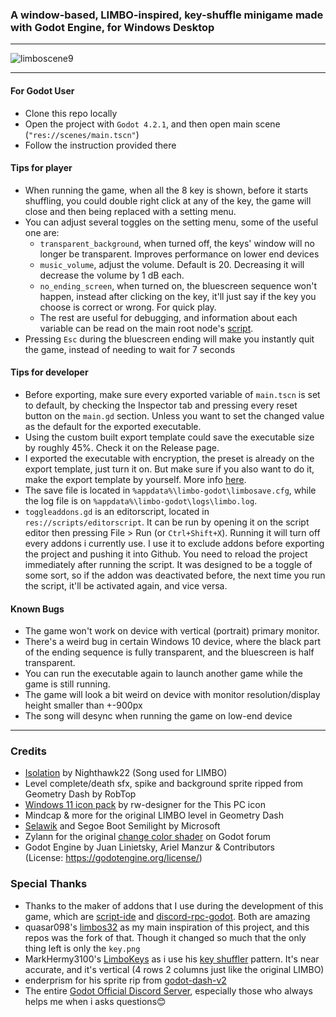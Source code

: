 ### A window-based, LIMBO-inspired, key-shuffle minigame made with Godot Engine, for Windows Desktop

---

![limboscene9](https://github.com/etherealxx/limbo-godot/assets/64251396/2c1dee2c-2fd5-4519-8c22-ed08960f55d5)

---

#### For Godot User
- Clone this repo locally
- Open the project with `Godot 4.2.1`, and then open main scene (`"res://scenes/main.tscn"`)
- Follow the instruction provided there

#### Tips for player
- When running the game, when all the 8 key is shown, before it starts shuffling, you could double right click at any of the key, the game will close and then being replaced with a setting menu.
- You can adjust several toggles on the setting menu, some of the useful one are:
  - `transparent_background`, when turned off, the keys' window will no longer be transparent. Improves performance on lower end devices
  - `music_volume`, adjust the volume. Default is 20. Decreasing it will decrease the volume by 1 dB each.
  - `no_ending_screen`, when turned on, the bluescreen sequence won't happen, instead after clicking on the key, it'll just say if the key you choose is correct or wrong. For quick play.
  - The rest are useful for debugging, and information about each variable can be read on the main root node's [script](https://github.com/etherealxx/limbo-godot/blob/master/scripts/main.gd).
- Pressing `Esc` during the bluescreen ending will make you instantly quit the game, instead of needing to wait for 7 seconds

#### Tips for developer
- Before exporting, make sure every exported variable of `main.tscn` is set to default, by checking the Inspector tab and pressing every reset button on the `main.gd` section. Unless you want to set the changed value as the default for the exported executable.
- Using the custom built export template could save the executable size by roughly 45%. Check it on the Release page.
- I exported the executable with encryption, the preset is already on the export template, just turn it on. But make sure if you also want to do it, make the export template by yourself. More info [here](https://docs.godotengine.org/en/stable/contributing/development/compiling/compiling_with_script_encryption_key.html).
- The save file is located in `%appdata%\limbo-godot\limbosave.cfg`, while the log file is on `%appdata%\limbo-godot\logs\limbo.log`.
- `toggleaddons.gd` is an editorscript, located in `res://scripts/editorscript`. It can be run by opening it on the script editor then pressing File > Run (or `Ctrl+Shift+X`). Running it will turn off every addons i currently use. I use it to exclude addons before exporting the project and pushing it into Github. You need to reload the project immediately after running the script. It was designed to be a toggle of some sort, so if the addon was deactivated before, the next time you run the script, it'll be activated again, and vice versa.

#### Known Bugs

- The game won't work on device with vertical (portrait) primary monitor.
- There's a weird bug in certain Windows 10 device, where the black part of the ending sequence is fully transparent, and the bluescreen is half transparent.
- You can run the executable again to launch another game while the game is still running.
- The game will look a bit weird on device with monitor resolution/display height smaller than +-900px
- The song will desync when running the game on low-end device

---

### Credits
- [Isolation](https://www.youtube.com/watch?v=O07SX0BliAQ) by Nighthawk22 (Song used for LIMBO)
- Level complete/death sfx, spike and background sprite ripped from Geometry Dash by RobTop
- [Windows 11 icon pack](http://www.rw-designer.com/icon-set/windowsicons-zip) by rw-designer for the This PC icon
- Mindcap & more for the original LIMBO level in Geometry Dash
- [Selawik](https://github.com/microsoft/Selawik) and Segoe Boot Semilight by Microsoft
- Zylann for the original [change color shader](https://forum.godotengine.org/t/changing-a-specific-color-in-a-sprite-using-shaders-in-godot-3/29610/4) on Godot forum
- Godot Engine by Juan Linietsky, Ariel Manzur & Contributors <br/>(License: https://godotengine.org/license/)

### Special Thanks
- Thanks to the maker of addons that I use during the development of this game, which are [script-ide](https://github.com/Maran23/script-ide) and [discord-rpc-godot](https://github.com/vaporvee/discord-rpc-godot). Both are amazing
- quasar098's [limbos32](https://github.com/quasar098/limbos32) as my main inspiration of this project, and this repos was the fork of that. Though it changed so much that the only thing left is only the `key.png`
- MarkHermy3100's [LimboKeys](https://github.com/MarkHermy3100/LimboKeys) as i use his [key shuffler](https://github.com/MarkHermy3100/LimboKeys/blob/main/assets/scripts/Shuffler.ts) pattern. It's near accurate, and it's vertical (4 rows 2 columns just like the original LIMBO)
- enderprism for his sprite rip from [godot-dash-v2](https://github.com/enderprism/godot-dash-v2)
- The entire [Godot Official Discord Server](https://discord.com/invite/zH7NUgz), especially those who always helps me when i asks questions😊